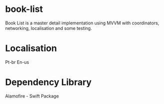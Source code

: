 # book-list

Book List is a master detail implementation using MVVM with coordinators, networking, localisation and some testing.

# Localisation
Pt-br
En-us

# Dependency Library

Alamofire - Swift Package
